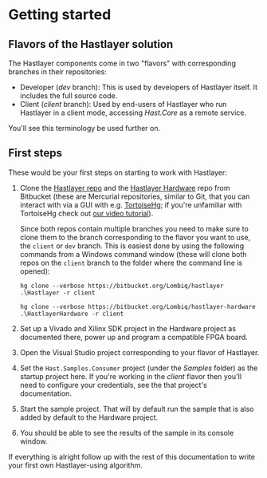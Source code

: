 # Getting started



## Flavors of the Hastlayer solution

The Hastlayer components come in two "flavors" with corresponding branches in their repositories:

- Developer (*dev* branch): This is used by developers of Hastlayer itself. It includes the full source code.
- Client (*client* branch): Used by end-users of Hastlayer who run Hastlayer in a client mode, accessing *Hast.Core* as a remote service.

You'll see this terminology be used further on.


## First steps

These would be your first steps on starting to work with Hastlayer:

1. Clone the [Hastlayer repo](https://bitbucket.org/Lombiq/hastlayer) and the [Hastlayer Hardware](https://bitbucket.org/Lombiq/hastlayer-hardware) repo from Bitbucket (these are Mercurial repositories, similar to Git, that you can interact with via a GUI with e.g. [TortoiseHg](https://tortoisehg.bitbucket.io/); if you're unfamiliar with TortoiseHg check out [our video tutorial](https://www.youtube.com/watch?v=sbRxMXVEDc0)).

    Since both repos contain multiple branches you need to make sure to clone them to the branch corresponding to the flavor you want to use, the `client` or `dev` branch. This is easiest done by using the following commands from a Windows command window (these will clone both repos on the `client` branch to the folder where the command line is opened):

    `hg clone --verbose https://bitbucket.org/Lombiq/hastlayer .\Hastlayer -r client`

    `hg clone --verbose https://bitbucket.org/Lombiq/hastlayer-hardware .\HastlayerHardware -r client`
2. Set up a Vivado and Xilinx SDK project in the Hardware project as documented there, power up and program a compatible FPGA board.
3. Open the Visual Studio project corresponding to your flavor of Hastlayer.
4. Set the `Hast.Samples.Consumer` project (under the *Samples* folder) as the startup project here. If you're working in the *client* flavor then you'll need to configure your credentials, see the that project's documentation.
5. Start the sample project. That will by default run the sample that is also added by default to the Hardware project.
6. You should be able to see the results of the sample in its console window.

If everything is alright follow up with the rest of this documentation to write your first own Hastlayer-using algorithm.